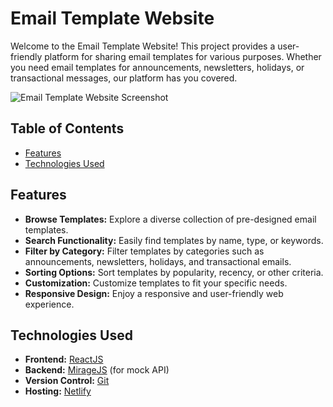 # Email Template Website

Welcome to the Email Template Website! This project provides a user-friendly platform for sharing email templates for various purposes. Whether you need email templates for announcements, newsletters, holidays, or transactional messages, our platform has you covered.

![Email Template Website Screenshot](email-03\src\assets\image1.svg)

## Table of Contents

- [Features](#features)
- [Technologies Used](#technologies-used)

## Features

- **Browse Templates:** Explore a diverse collection of pre-designed email templates.
- **Search Functionality:** Easily find templates by name, type, or keywords.
- **Filter by Category:** Filter templates by categories such as announcements, newsletters, holidays, and transactional emails.
- **Sorting Options:** Sort templates by popularity, recency, or other criteria.
- **Customization:** Customize templates to fit your specific needs.
- **Responsive Design:** Enjoy a responsive and user-friendly web experience.

## Technologies Used

- **Frontend:** [ReactJS](https://reactjs.org/)
- **Backend:** [MirageJS](https://miragejs.com/) (for mock API)
- **Version Control:** [Git](https://git-scm.com/)
- **Hosting:** [Netlify](https://clever-lolly-7da972.netlify.app/)


